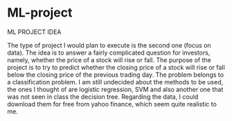 # ML-project

ML PROJECT IDEA

The type of project I would plan to execute is the second one (focus on data). The idea is to answer a fairly complicated question for investors, namely, whether the price of a stock will rise or fall. The purpose of the project is to try to predict whether the closing price of a stock will rise or fall below the closing price of the previous trading day. The problem belongs to a classification problem. I am still undecided about the methods to be used, the ones I thought of are logistic regression, SVM and also another one that was not seen in class the decision tree. Regarding the data, I could download them for free from yahoo finance, which seem quite realistic to me.
